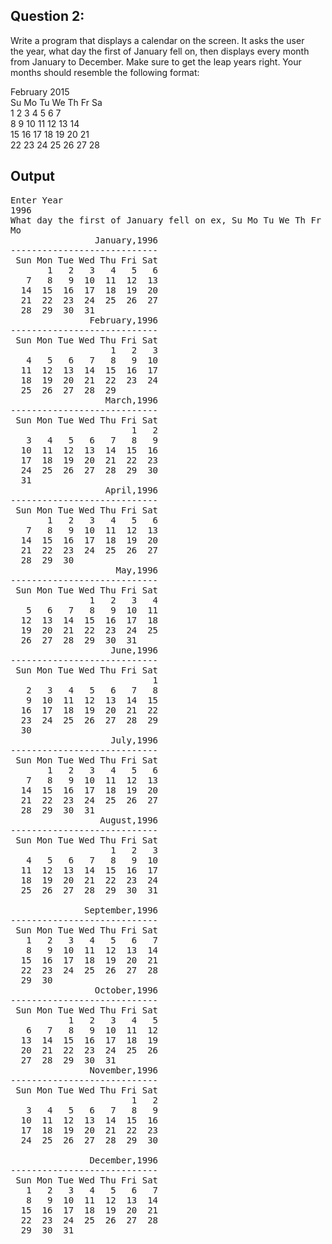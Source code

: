 ## Question 2:    
Write a program that displays a calendar on the screen. It asks the user     
the year, what day the first of January fell on, then displays every month     
from January to December. Make sure to get the leap years right. Your     
months should resemble the following format:    

   February 2015          
Su Mo Tu We Th Fr Sa      
 1  2  3  4  5  6  7      
 8  9 10 11 12 13 14      
15 16 17 18 19 20 21      
22 23 24 25 26 27 28     

## Output   
<pre>
Enter Year
1996
What day the first of January fell on ex, Su Mo Tu We Th Fr Sa
Mo
                January,1996
----------------------------
 Sun Mon Tue Wed Thu Fri Sat
       1   2   3   4   5   6
   7   8   9  10  11  12  13
  14  15  16  17  18  19  20
  21  22  23  24  25  26  27
  28  29  30  31
               February,1996
----------------------------
 Sun Mon Tue Wed Thu Fri Sat
                   1   2   3
   4   5   6   7   8   9  10
  11  12  13  14  15  16  17
  18  19  20  21  22  23  24
  25  26  27  28  29
                  March,1996
----------------------------
 Sun Mon Tue Wed Thu Fri Sat
                       1   2
   3   4   5   6   7   8   9
  10  11  12  13  14  15  16
  17  18  19  20  21  22  23
  24  25  26  27  28  29  30
  31
                  April,1996
----------------------------
 Sun Mon Tue Wed Thu Fri Sat
       1   2   3   4   5   6
   7   8   9  10  11  12  13
  14  15  16  17  18  19  20
  21  22  23  24  25  26  27
  28  29  30
                    May,1996
----------------------------
 Sun Mon Tue Wed Thu Fri Sat
               1   2   3   4
   5   6   7   8   9  10  11
  12  13  14  15  16  17  18
  19  20  21  22  23  24  25
  26  27  28  29  30  31
                   June,1996
----------------------------
 Sun Mon Tue Wed Thu Fri Sat
                           1
   2   3   4   5   6   7   8
   9  10  11  12  13  14  15
  16  17  18  19  20  21  22
  23  24  25  26  27  28  29
  30
                   July,1996
----------------------------
 Sun Mon Tue Wed Thu Fri Sat
       1   2   3   4   5   6
   7   8   9  10  11  12  13
  14  15  16  17  18  19  20
  21  22  23  24  25  26  27
  28  29  30  31
                 August,1996
----------------------------
 Sun Mon Tue Wed Thu Fri Sat
                   1   2   3
   4   5   6   7   8   9  10
  11  12  13  14  15  16  17
  18  19  20  21  22  23  24
  25  26  27  28  29  30  31

              September,1996
----------------------------
 Sun Mon Tue Wed Thu Fri Sat
   1   2   3   4   5   6   7
   8   9  10  11  12  13  14
  15  16  17  18  19  20  21
  22  23  24  25  26  27  28
  29  30
                October,1996
----------------------------
 Sun Mon Tue Wed Thu Fri Sat
           1   2   3   4   5
   6   7   8   9  10  11  12
  13  14  15  16  17  18  19
  20  21  22  23  24  25  26
  27  28  29  30  31
               November,1996
----------------------------
 Sun Mon Tue Wed Thu Fri Sat
                       1   2
   3   4   5   6   7   8   9
  10  11  12  13  14  15  16
  17  18  19  20  21  22  23
  24  25  26  27  28  29  30

               December,1996
----------------------------
 Sun Mon Tue Wed Thu Fri Sat
   1   2   3   4   5   6   7
   8   9  10  11  12  13  14
  15  16  17  18  19  20  21
  22  23  24  25  26  27  28
  29  30  31
</pre>
